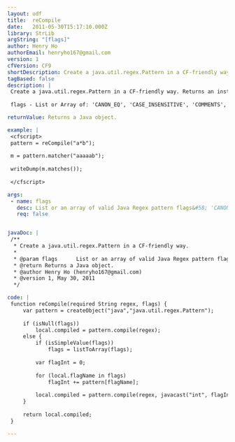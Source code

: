 ```yaml
---
layout: udf
title:  reCompile
date:   2011-05-30T15:17:10.000Z
library: StrLib
argString: "[flags]"
author: Henry Ho
authorEmail: henryho167@gmail.com
version: 1
cfVersion: CF9
shortDescription: Create a java.util.regex.Pattern in a CF-friendly way.
tagBased: false
description: |
 Create a java.util.regex.Pattern in a CF-friendly way. Returns an instance of java.util.regex.Pattern.
 
 flags - List or Array of: 'CANON_EQ', 'CASE_INSENSITIVE', 'COMMENTS', 'DOTALL', 'LITERAL', 'MULTILINE', 'UNICODE_CASE', 'UNIX_LINES'

returnValue: Returns a Java object.

example: |
 <cfscript>
 pattern = reCompile("a*b");
 
 m = pattern.matcher("aaaaab");
 
 writeDump(m.matches());
 
 </cfscript>

args:
 - name: flags
   desc: List or an array of valid Java Regex pattern flags&#58; 'CANON_EQ', 'CASE_INSENSITIVE', 'COMMENTS', 'DOTALL', 'LITERAL', 'MULTILINE', 'UNICODE_CASE', 'UNIX_LINES'
   req: false


javaDoc: |
 /**
  * Create a java.util.regex.Pattern in a CF-friendly way.
  * 
  * @param flags      List or an array of valid Java Regex pattern flags: 'CANON_EQ', 'CASE_INSENSITIVE', 'COMMENTS', 'DOTALL', 'LITERAL', 'MULTILINE', 'UNICODE_CASE', 'UNIX_LINES' (Optional)
  * @return Returns a Java object. 
  * @author Henry Ho (henryho167@gmail.com) 
  * @version 1, May 30, 2011 
  */

code: |
 function reCompile(required String regex, flags) {
     var pattern = createObject("java","java.util.regex.Pattern");
         
     if (isNull(flags))
         local.compiled = pattern.compile(regex);
     else {
         if (isSimpleValue(flags))
             flags = listToArray(flags);
     
         var flagInt = 0;
             
         for (local.flagName in flags)
             flagInt += pattern[flagName];
             
         local.compiled = pattern.compile(regex, javacast("int", flagInt));
     }
         
     return local.compiled;
 }

---
```



